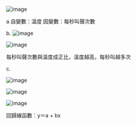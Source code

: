 ![image](https://github.com/user-attachments/assets/41368c93-980d-4022-bb0c-e5ea97952a0c)

a.自變數：溫度    因變數：每秒叫聲次數

b.
![image](https://github.com/user-attachments/assets/6f4af627-9193-4bf6-95ef-b0aa9780e313)


![image](https://github.com/user-attachments/assets/120d5392-0e46-4592-96a7-8b40cf939419)

每秒叫聲次數與溫度成正比，溫度越高，每秒叫越多次

c.

![image](https://github.com/user-attachments/assets/e076fe2e-c2c1-489a-b469-4a6db5533ca8)

![image](https://github.com/user-attachments/assets/987e5df3-18d6-4802-90dc-5e693ba8231a)

![image](https://github.com/user-attachments/assets/cbca6e14-bed0-4322-8632-855c0312fbad)

回歸線函數：y＝a + bx



